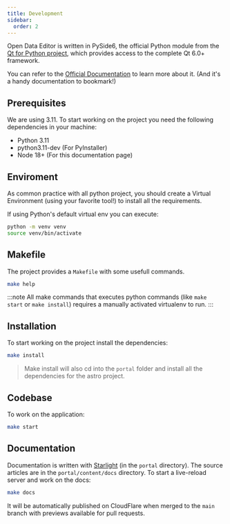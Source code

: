 ```yaml
---
title: Development
sidebar:
  order: 2
---
```


Open Data Editor is written in PySide6, the official Python module from the [Qt for Python project](https://wiki.qt.io/Qt_for_Python), which provides access to the complete Qt 6.0+ framework.

You can refer to the [Official Documentation](https://doc.qt.io/qtforpython-6/) to learn more about it. (And it's a handy documentation to bookmark!)

## Prerequisites

We are using 3.11. To start working on the project you need the following dependencies in your machine:

- Python 3.11
- python3.11-dev (For PyInstaller)
- Node 18+ (For this documentation page)

## Enviroment

As common practice with all python project, you should create a Virtual Environment (using your favorite tool!) to install all the requirements.

If using Python's default virtual env you can execute:

```bash
python -m venv venv
source venv/bin/activate
```

## Makefile

The project provides a `Makefile` with some usefull commands.

```bash
make help
```

:::note
All make commands that executes python commands (like `make start` or `make install`) requires a manually activated virtualenv to run.
:::

## Installation

To start working on the project install the dependencies:

```bash
make install
```

> Make install will also cd into the `portal` folder and install all the dependencies for the astro project.

## Codebase

To work on the application:

```bash
make start
```

## Documentation

Documentation is written with [Starlight](https://starlight.astro.build/) (in the `portal` directory). The source articles are in the `portal/content/docs` directory. To start a live-reload server and work on the docs:

```bash
make docs
```

It will be automatically published on CloudFlare when merged to the `main` branch with previews available for pull requests.

